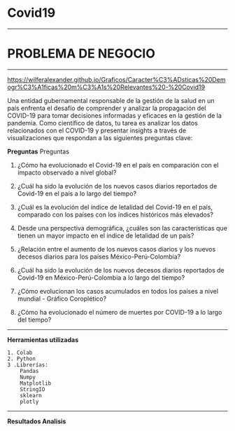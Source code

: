 # Covid19
---
# **PROBLEMA DE NEGOCIO**

---
https://wilferalexander.github.io/Graficos/Caracter%C3%ADsticas%20Demogr%C3%A1ficas%20m%C3%A1s%20Relevantes%20-%20Covid19

Una entidad gubernamental responsable de la gestión de la salud en un país enfrenta el desafío de comprender y analizar la propagación del COVID-19 para tomar decisiones informadas y eficaces en la gestión de la pandemia. Como científico de datos, tu tarea es analizar los datos relacionados con el COVID-19 y presentar insights a través de visualizaciones que respondan a las siguientes preguntas clave:

 **Preguntas**
Preguntas

1.  ¿Cómo ha evolucionado el Covid-19 en el país en comparación con el impacto observado a nivel global?

2.   ¿Cuál ha sido la evolución de los nuevos casos diarios reportados de Covid-19 en el país a lo largo del tiempo?

3.   ¿Cuál es la evolución del índice de letalidad del Covid-19 en el país, comparado con los países con los índices históricos más elevados?

4.   Desde una perspectiva demográfica, ¿cuáles son las características que tienen un mayor impacto en el índice de letalidad de un país?

5.    ¿Relación entre el aumento de los nuevos casos diarios y los nuevos decesos diarios para los países México-Perú-Colombia?

6.    ¿Cuál ha sido la evolución de los nuevos decesos diarios reportados de Covid-19 en México-Perú-Colombia a lo largo del tiempo?

7.    ¿Cómo evolucionan los casos acumulados en todos los países a nivel mundial - Gráfico Coroplético?

8.    ¿Cómo ha evolucionado el número de muertes por COVID-19 a lo largo del tiempo?

---

**Herramientas utilizadas**

    1. Colab
    2. Python
    3 .Librerías:
        Pandas
        Numpy
        Matplotlib
        StringIO
        sklearn
        plotly
        
---
**Resultados Analisis**






